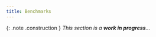 ```yaml
---
title: Benchmarks
---
```


{: .note .construction }
_This section is a **work in progress**..._

<div style="min-height: 800px"></div>